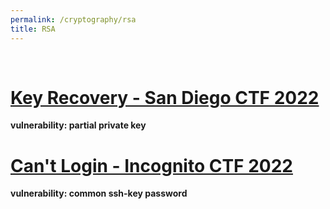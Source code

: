 ```yaml
---
permalink: /cryptography/rsa
title: RSA
---
```


<br>





# [Key Recovery - San Diego CTF 2022](/cryptography/rsa/key-recovery-SDCTF-2022) <br>
__vulnerability: partial private key__ <br>


# [Can't Login - Incognito CTF 2022](/cryptography/rsa/can't-login-ICTF-2022)

__vulnerability: common ssh-key password__


